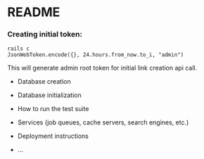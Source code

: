 # README

### Creating initial token:
```shell
rails c
JsonWebToken.encode({}, 24.hours.from_now.to_i, "admin")
```
This will generate admin root token for initial link creation api call.


* Database creation

* Database initialization

* How to run the test suite

* Services (job queues, cache servers, search engines, etc.)

* Deployment instructions

* ...
